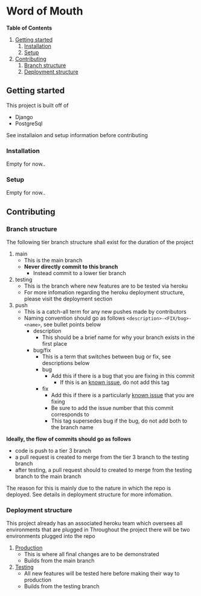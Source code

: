 # Word of Mouth
**Table of Contents**
1. [Getting started](#getting-started)
	1. [Installation](#installation)
	1. [Setup](#setup)
1. [Contributing](#contributing)
	1. [Branch structure](#branch-structure)
	1. [Deployment structure](#deployment-structure)

## Getting started
This project is built off of
- Django
- PostgreSql

See installaion and setup information before contributing

### Installation
Empty for now..

### Setup
Empty for now..

## Contributing
### Branch structure
The following tier branch structure shall exist for the duration of the project
1. main
	- This is the main branch 
	- **Never directly commit to this branch**
		- Instead commit to a lower tier branch
1. testing
	- This is the branch where new features are to be tested via heroku
	- For more infomation regarding the heroku deployment structure, please visit the deployment section
1. push
	- This is a catch-all term for any new pushes made by contributors
	- Naming convention should go as follows `<description>-<FIX/bug>-<name>`, see bullet points below
    	- description
			- This should be a brief name for why your branch exists in the first place
    	- bug/fix
			- This is a term that switches between bug or fix, see descriptions below
			- bug
				- Add this if there is a bug that you are fixing in this commit
					- If this is an [known issue](https://github.com/uva-cs3240-s22/group-project-a-08/issues), do not add this tag
			- fix
				- Add this if there is a particularly [known issue](https://github.com/uva-cs3240-s22/group-project-a-08/issues) that you are fixing
				- Be sure to add the issue number that this commit corresponds to
				- This tag supersedes bug if the bug, do not add both to the branch name

**Ideally, the flow of commits should go as follows**
- code is push to a tier 3 branch
- a pull request is created to merge from the tier 3 branch to the testing branch
- after testing, a pull request should to created to merge from the testing branch to the main branch

The reason for this is mainly due to the nature in which the repo is deployed.
See details in deployment structure for more infomation.

### Deployment structure
This project already has an associated heroku team which oversees all environments that are plugged in
Throughout the project there will be two environments plugged into the repo
1. [Production](uva-cs3240s22a08-word-of-mouth)
	- This is where all final changes are to be demonstrated
	- Builds from the main branch
1. [Testing](https://uva-cs3240s22-womt.herokuapp.com/)
	- All new features will be tested here before making their way to production
	- Builds from the testing branch